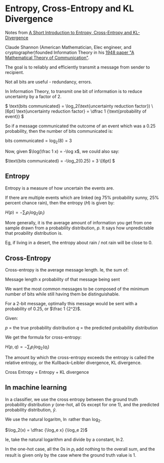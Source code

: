 # Entropy, Cross-Entropy and KL Divergence


Notes from [A Short Introduction to Entropy, Cross-Entropy and KL-Divergence](https://www.youtube.com/watch?v=ErfnhcEV1O8)

Claude Shannon (American Mathematician, Elec engineer, and cryptographer)founded Information Theory in his [1948 paper "A Mathematical Theory of Communication"](http://math.harvard.edu/~ctm/home/text/others/shannon/entropy/entropy.pdf).

The goal is to reliably and efficiently transmit a message from sender to recipient.

Not all bits are useful - redundancy, errors.

In Information Theory, to transmit one bit of information is to reduce uncertainty by a factor of $2$.

$
\text{bits communicated} = \log_2(\text{uncertainty reduction factor}) \\[6pt]
\text{uncertainty reduction factor} = \dfrac 1 {\text{probability of event}}
$

So if a message communicated the outcome of an event which was a $0.25$ probability, then the number of bits communicated is:

$\text{bits communicated} = \log_2(8) = 3$

Now, given $\log(\frac 1 x) = -\log x$, we could also say:

$\text{bits communicated} = -\log_2(0.25) = 3 \\[6pt] $

## Entropy

Entropy is a measure of how uncertain the events are.

If there are multiple events which are linked (eg 75% probability sunny, 25% percent chance rain), then the entropy ($H$) is given by:

$\displaystyle H(p) = -\sum_i p_i \log_2 (p_i)$

More generally, it is the average amount of information you get from one sample drawn from a probability distribution, $p$. It says how unpredictable that proability distribution is.

Eg, if living in a desert, the entropy about rain / not rain will be close to 0.


## Cross-Entropy

Cross-entropy is the average message length.  Ie, the sum of:

Message length x probability of that message being sent

We want the most common messages to be composed of the minimum number of bits while still having them be distinguishable.

For a 2-bit message, optimally this message would be sent with a probability of $0.25$, or $\frac 1 {2^2}$.

Given:

$p$ = the true probability distribution
$q$ = the predicted probability distribution

We get the formula for cross-entropy:

$\displaystyle H(p,q) = -\sum_i p_i \log_2 (q_i)$

The amount by which the cross-entropy exceeds the entropy is called the relative entropy, or the Kullback–Leibler divergence, KL divergence.

Cross Entropy = Entropy + KL divergence

## In machine learning

In a classifier, we use the cross entropy between the ground truth probability distribution $y$ (one-hot, all $0$s except for one $1$), and the predicted probability distribution, $\hat y$.

We use the natural logaritm, $\ln$ rather than $\log_2$. 

$\log_2(x) = \dfrac {\log_e x} {\log_e 2}$

Ie, take the natural logarithm and divide by a constant, $\ln 2$.

In the one-hot case, all the $0$s in $p_i$ add nothing to the overall sum, and the result is given only by the case where the ground truth value is $1$.
